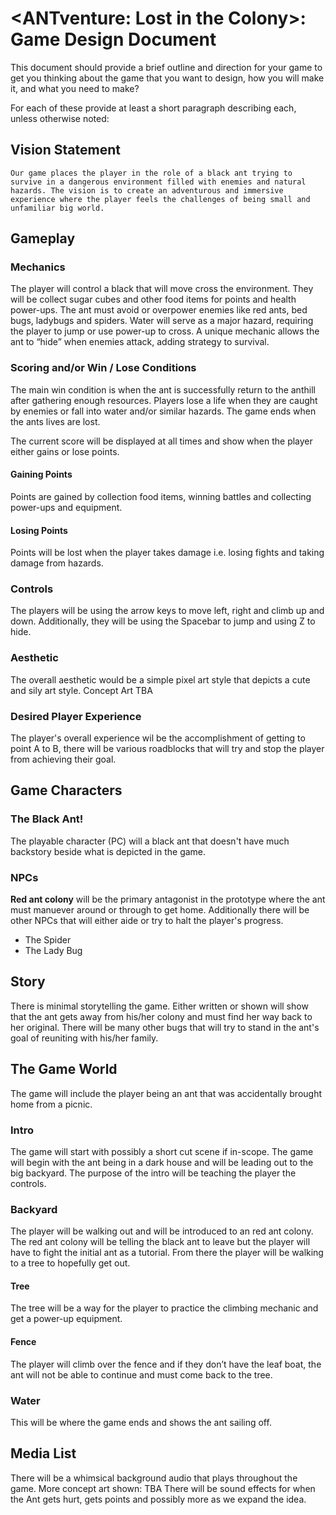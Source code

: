# \<ANTventure: Lost in the Colony\>: Game Design Document
This document should provide a brief outline and direction for your game to get you thinking about the game that you want to design, how you will make it, and what you need to make?

For each of these provide at least a short paragraph describing each, unless otherwise noted:

## Vision Statement
	Our game places the player in the role of a black ant trying to survive in a dangerous environment filled with enemies and natural hazards. The vision is to create an adventurous and immersive experience where the player feels the challenges of being small and unfamiliar big world. 

## Gameplay 
### Mechanics
The player will control a black that will move cross the environment. They will be collect sugar cubes and other food items for points and health power-ups. The ant must avoid or overpower enemies like red ants, bed bugs, ladybugs and spiders. Water will serve as a major hazard, requiring the player to jump or use power-up to cross. A unique mechanic allows the ant to “hide” when enemies attack, adding strategy to survival.

### Scoring and/or Win / Lose Conditions
The main win condition is when the ant is successfully return to the anthill after gathering enough resources. Players lose a life when they are caught by enemies or fall into water and/or similar hazards. The game ends when the ants lives are lost.

The current score will be displayed at all times and show when the player either gains or lose points.
#### Gaining Points
Points are gained by collection food items, winning battles and collecting power-ups and equipment.
#### Losing Points
Points will be lost when the player takes damage i.e. losing fights and taking damage from hazards.

### Controls
The players will be using the arrow keys to move left, right and climb up and down. Additionally, they will be using the Spacebar to jump and using Z to hide. 

### Aesthetic
The overall aesthetic would be a simple pixel art style that depicts a cute and sily art style. Concept Art TBA

### Desired Player Experience
The player's overall experience wil be the accomplishment of getting to point A to B, there will be various roadblocks that will try and stop the player from achieving their goal.

## Game Characters
### The Black Ant!
The playable character (PC) will a black ant that doesn't have much backstory beside what is depicted in the game.
### NPCs
**Red ant colony** will be the primary antagonist in the prototype where the ant must manuever around or through to get home. 
Additionally there will be other NPCs that will either aide or try to halt the player's progress.
- The Spider
- The Lady Bug

## Story
There is minimal storytelling the game. Either written or shown will show that the ant gets away from his/her colony and must find her way back to her original. There will be many other bugs that will try to stand in the ant's goal of reuniting with his/her family.

## The Game World
The game will include the player being an ant that was accidentally brought home from a picnic. 
### Intro
The game will start with possibly a short cut scene if in-scope. The game will begin with the ant being in a dark house and will be leading out to the big backyard. The purpose of the intro will be teaching the player the controls.

### Backyard

The player will be walking out and will be introduced to an red ant colony. The red ant colony will be telling the black ant to leave but the player will have to fight the initial ant as a tutorial. From there the player will be walking to a tree to hopefully get out.

#### Tree
The tree will be a way for the player to practice the climbing mechanic and get a power-up equipment. 

#### Fence
The player will climb over the fence and if they don’t have the leaf boat, the ant will not be able to continue and must come back to the tree. 

### Water
This will be where the game ends and  shows the ant sailing off. 

## Media List
There will be a whimsical background audio that plays throughout the game.
More concept art shown: TBA
There will be sound effects for when the Ant gets hurt, gets points and possibly more as we expand the idea. 
